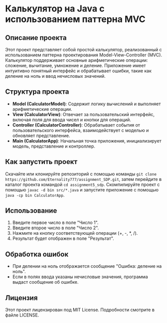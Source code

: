 # Калькулятор на Java с использованием паттерна MVC

## Описание проекта

Этот проект представляет собой простой калькулятор, реализованный с использованием паттерна проектирования Model-View-Controller (MVC). Калькулятор поддерживает основные арифметические операции: сложение, вычитание, умножение и деление. Приложение имеет интуитивно понятный интерфейс и обрабатывает ошибки, такие как деление на ноль и ввод нечисловых значений.

## Структура проекта

- **Model (CalculatorModel)**: Содержит логику вычислений и выполняет арифметические операции.
- **View (CalculatorView)**: Отвечает за пользовательский интерфейс, включая поля для ввода чисел и кнопки для операций.
- **Controller (CalculatorController)**: Обрабатывает события от пользовательского интерфейса, взаимодействует с моделью и обновляет представление.
- **Main (CalculatorApp)**: Начальная точка приложения, инициализирует модель, представление и контроллер.

## Как запустить проект

Скачайте или клонируйте репозиторий с помощью команды `git clone https://github.com/Eternality777/assignment_SDP.git`, затем перейдите в каталог проекта командой `cd assignment5_sdp`. Скомпилируйте проект с помощью `javac -d bin src/*.java` и запустите приложение с помощью `java -cp bin CalculatorApp`.

## Использование

1. Введите первое число в поле "Число 1".
2. Введите второе число в поле "Число 2".
3. Нажмите на кнопку соответствующей операции (+, -, *, /).
4. Результат будет отображен в поле "Результат".

## Обработка ошибок

- При делении на ноль отображается сообщение "Ошибка: деление на ноль".
- Если в полях ввода указаны нечисловые значения, программа выдаст сообщение об ошибке.

## Лицензия

Этот проект лицензирован под MIT License. Подробности смотрите в файле LICENSE.
